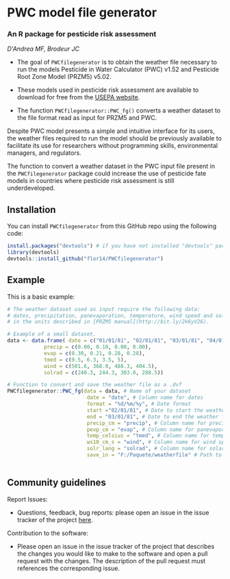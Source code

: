 # PWC model file generator
### An R package for pesticide risk assessment
_D'Andrea MF, Brodeur JC_

* The goal of `PWCfilegenerator` is to obtain the weather file necessary to run the models Pesticide in Water Calculator (PWC) v1.52 and Pesticide Root Zone Model (PRZM5) v5.02. 

* These models used in pesticide risk assessment are available to download for free from the [USEPA website](https://www.epa.gov/pesticide-science-and-assessing-pesticide-risks/models-pesticide-risk-assessment). 

* The function `PWCfilegenerator::PWC_fg()` converts a weather dataset to the file format read as input for PRZM5 and PWC.

Despite PWC model presents a simple and intuitive interface for its users, the weather files required to run the model should be previously available to facilitate its use for researchers without programming skills, environmental managers, and regulators.

The function to convert a weather dataset in the PWC input file present in the `PWCfilegenerator` package could increase the use of pesticide fate models in countries where pesticide risk assessment is still underdeveloped.

## Installation

You can install `PWCfilegenerator` from this GitHub repo using the following code:

``` r
install.packages("devtools") # if you have not installed "devtools" package
library(devtools)
devtools::install_github("flor14/PWCfilegenerator")
```

## Example

This is a basic example:

``` r
# The weather dataset used as input require the following data:
# dates, precipitation, panevaporation, temperature, wind speed and solar radiation 
# in the units described in [PRZM5 manual](http://bit.ly/2k6yV26).  

# Example of a small dataset. 
data <- data.frame( date = c("01/01/81", "02/01/81", "03/01/81", "04/01/81"),
            precip = c(0.00, 0.10, 0.00, 0.00),
            evap = c(0.30, 0.21, 0.28, 0.28),
            tmed = c(9.5, 6.3, 3.5, 5),
            wind = c(501.6, 368.0, 488.3, 404.5),
            solrad = c(240.3, 244.3, 303.0, 288.5))

# Function to convert and save the weather file as a .dvf 
PWCfilegenerator::PWC_fg(data = data, # Name of your dataset 
                          date = "date", # Column name for dates
                          format = "%d/%m/%y", # Date format
                          start ="02/01/81", # Date to start the weather file
                          end = "03/01/81", # Date to end the weather file 
                          precip_cm = "precip", # Column name for precipitation (cm/day)
                          pevp_cm = "evap", # Column name for panevaporation data (cm/day)
                          temp_celsius = "tmed", # Column name for temperature (Celsius)
                          ws10_cm_s = "wind", # Column name for wind speed values (cm/sec)
                          solr_lang = "solrad", # Column name for solar radiation (Langley)
                          save_in = "F:/Paquete/weatherfile" # Path to save the final weather file. Extension .dvf do not need to be specified.                )  
                                      

```

## Community guidelines

Report Issues:

- Questions, feedback, bug reports: please open an issue in the issue tracker of the project [here](https://github.com/flor14/PWC_filegenerator/issues).

Contribution to the software:

- Please open an issue in the issue tracker of the project that describes the changes you would like to make to the software and open a pull request with the changes. The description of the pull request must references the corresponding issue.

